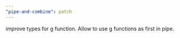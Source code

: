 ```yaml
---
"pipe-and-combine": patch
---
```


improve types for g function. Allow to use g functions as first in pipe.
